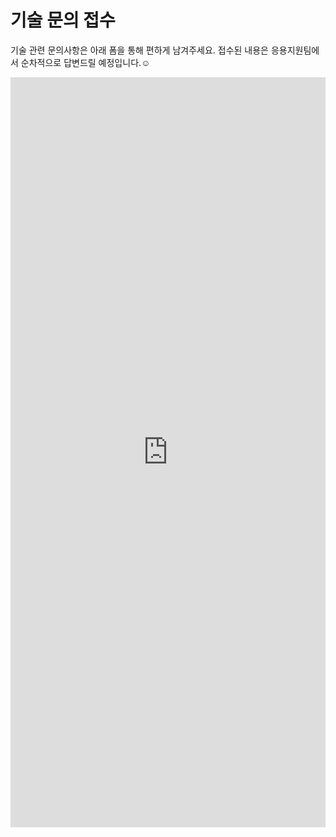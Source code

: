 # 기술 문의 접수

기술 관련 문의사항은 아래 폼을 통해 편하게 남겨주세요. 접수된 내용은 응용지원팀에서 순차적으로 답변드릴 예정입니다.☺️

<iframe src="https://docs.google.com/forms/d/e/1FAIpQLSeLggkrSnhCkCcVrIZdOYqj6IYQWKFizYxdTprcJstQV5PYbQ/viewform?embedded=true" 
width="100%" height="1200" frameborder="0" marginheight="0" marginwidth="0">
</iframe>